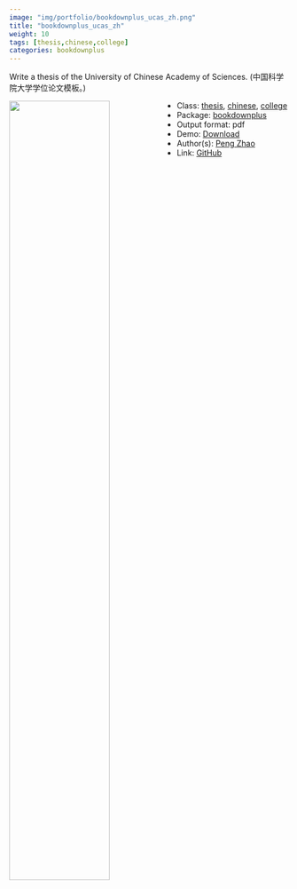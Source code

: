 ```yaml
---
image: "img/portfolio/bookdownplus_ucas_zh.png"
title: "bookdownplus_ucas_zh"
weight: 10
tags: [thesis,chinese,college]
categories: bookdownplus
---
```


Write a thesis of the University of Chinese Academy of Sciences. (中国科学院大学学位论文模板。)

<!--more-->

<p><a href="../../img/portfolio/bookdownplus_ucas_zh.png"><img class = "jf-image-shadow" src="../../img/portfolio/bookdownplus_ucas_zh.png" style="display: block; margin: auto;" width="60%"  align="left"></a></p>

- Class: [thesis](../../tags/thesis), [chinese](../../tags/chinese), [college](../../tags/college)
- Package: [bookdownplus](bookdownplus)
- Output format: pdf
- Demo: [Download](https://pzhaonet.github.io/bookdownplus/inst2/ucas_zh/showcase/ucas_zh.pdf)
- Author(s): [Peng Zhao](https://pzhao.org)
- Link: [GitHub](https://github.com/pzhaonet/bookdownplus)


